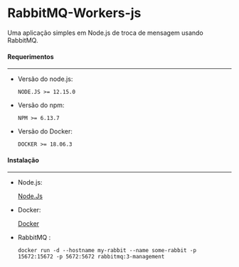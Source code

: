 # RabbitMQ-Workers-js

Uma aplicação simples em Node.js de troca de mensagem usando RabbitMQ.


#### Requerimentos
-----------------
* Versão do node.js:

      NODE.JS >= 12.15.0

* Versão do npm:

      NPM >= 6.13.7

* Versão do Docker:

      DOCKER >= 18.06.3
      
      
 #### Instalação 
-----------------
* Node.js:

     [Node.Js](https://github.com/nodesource/distributions/blob/master/README.md)


* Docker:

     [Docker](https://docs.docker.com/engine/install/ubuntu/) 
     

* RabbitMQ :

      docker run -d --hostname my-rabbit --name some-rabbit -p 15672:15672 -p 5672:5672 rabbitmq:3-management
      
